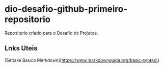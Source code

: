 # dio-desafio-github-primeiro-repositorio
Repositorio criado para o Desafio de Projetos. 

## Lnks Uteis
[Sintaxe Basica Markdown](https://www.markdownguide.org/basic-syntax\)
